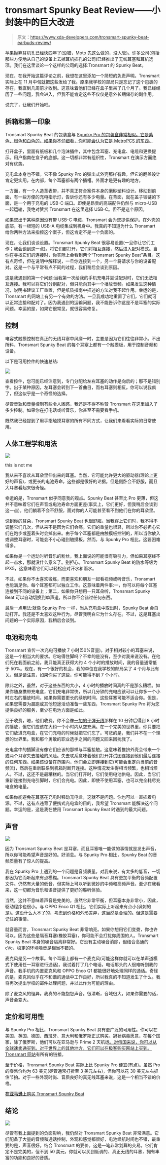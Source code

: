 # tronsmart Spunky Beat Review——小封装中的巨大改进

> 原文：<https://www.xda-developers.com/tronsmart-spunky-beat-earbuds-review/>

苹果抛弃耳机孔已经快四年了(没错，Moto 先这么做的，没人管)。许多公司(包括那些方便地从自己的设备上去掉耳机插孔的公司)已经推出了无线耳塞和耳机选项。我们在这里谈论一个这样的公司的选择:Tronsmart 的 Spunky Beat。

现在，在我开始这篇评论之前，我想在这里添加一个简短的免责声明。Tronsmart 实际上在 11 月中旬就把这些发给了我。原来我学校的邮局只是忘记了这个包裹的存在，我直到几周前才收到。这意味着他们已经在盒子里呆了几个月了。我已经经历了一些问题，我会进入，但我不能肯定这些不仅仅是意外长期储存的副作用。

说完了，让我们开始吧。

## 拆箱和第一印象

Tronsmart Spunky Beat 的包装盒与 [Spunky Pro 的包装盒非常相似。它是紫色、橙色和白色的，如果你不仔细看，你可能会认为它是 MetroPCS 的东西。](https://www.xda-developers.com/tronsmart-spunky-pro-bluetooth-earbuds-review/)

打开盒子，里面有纸板和几个泡沫插件，其中包含耳塞、充电盒、电缆和更换提示。用户指南在盒子的底部。这一切都非常有组织性，Tronsmart 在演示方面绝对有优势。

充电盒本身也不错。它不像 Spunky Pro 的弹出式外壳那样有趣，但它的翻盖设计肯定更实用。在内部，每个耳塞都有两个插槽。外面才是更有趣的地方。

一方面，有一个人造革表带，并不真正符合案件本身的磨砂塑料设计。移动到前面，有一些方便的充电指示灯，告诉你还有多少电量。在背面，就在盖子铰链的下面，是一个用于充电的 USB-C 端口。即使是昂贵的高端配件仍然与 micro-USB 一起运输，我绝对赞赏 Tronsmart 在这里选择 USB-C。但不是这个原因。

如果您出于某种原因没有带 USB-C 电缆，Tronsmart 会为您提供保护。在外壳的底部，有一根短的 USB-A 电缆集成到机身中。我真的不知道为什么 Tronsmart 给你两种方法来指控这个案子，但这肯定不是一个负面的。

现在，让我们谈谈设置。Tronsmart Spunky Beat 很容易设置(一旦你让它们工作；我会谈到这一点)。将它们都打开，它们将相互连接，然后进入配对模式。当你在寻找它们的连接时，你实际上会看到两个“Tronsmart Spunky Beat”条目。这有点奇怪，但在说明中解释说，一旦你连接到一个，另一个将请求与你的设备配对。这是一个与平常有点不同的过程，我们稍后会谈到原因。

这是我遇到的第一个问题:当我第一次给我的手机充电并尝试配对时，它们无法相互连接。我可以将它们分别配对，但只能向其中一个播放音频。如果发生这种情况，说明书建议工厂重置，但是纸质指南中描述的方法对我不起作用。幸运的是，Tronsmart 的网站上有另一个有效的方法。一旦我成功地重置了它们，它们就可以正常连接和配对了。因为我遇到的运输问题，我不能告诉你这是不是耳塞的实际问题。幸运的是，如果它很常见，就很容易修复。

## 控制

电容式触摸控制在真正的无线耳塞中风靡一时，主要是因为它们往往非常小。不出所料，Tronsmart Spunky Beat 的每个耳塞上都有一个触摸板，用于控制音频和设备。

以下是可用控件的快速总结:

![](img/f1b6a4b39aeb2bf4662bac690c67fe63.png)

查看控件，您可能已经注意到，专门分配给左右耳塞的动作是向后的；那不是错别字。出于某种原因，左耳塞会转到下一首曲目，而右耳塞则相反。你可以说我疯了，但这似乎是一个奇怪的选择。

尽管音轨和音量控制有些令人困惑，我还是不得不称赞 Tronsmart 在这里加入了多少控制。如果你在打电话或听音乐，你甚至不需要看手机。

既然我已经提到了用手指触摸耳塞的所有不同方式，让我们来看看实际的日常使用。

## 人体工程学和用法

 <picture>![](img/1ea6bf76af221bc6426adfe3444f2437.png)</picture> 

this is not me

我从来不喜欢从耳朵里伸出来的耳塞。当然，它可能允许更大的驱动器(理论上更好的声音)，或更长的电池寿命，这些都是很好的论据。但是侧卧会不舒服，而且大耳塞看起来很奇怪。

幸运的是，Tronsmart 似乎同意我的观点。Spunky Beat 甚至比 Pro 更薄，但这并不意味着它们在声音或电池寿命方面更差(事实上，它们更好，但我稍后会谈到这一点)。他们躺着不会不舒服，面对你的人可能甚至看不到他们在你的耳朵里。

说到你的耳朵，Tronsmart Spunky Beat 也很舒服。当我穿上它们时，我不得不调整它们几次，但从来不是因为它们会痛。它们的重量也很轻，所以你不必担心它们在跑步或歪着头时会掉出来。由于每个耳塞都是由触摸板控制的，所以当你放入或调整耳塞时，可能会不小心碰到触摸板。然而，与 Spunky Pro 相比，这要困难得多。

如果你是一个运动时听音乐的粉丝，我上面说的可能很有吸引力，但如果耳塞经不起一点水，那就没什么意义了。别担心。Tronsmart Spunky Beat 的防水等级为 IPX5，这意味着它们可以轻松应对汗水和雨水。

不过，如果你不太喜欢锻炼，而更喜欢和朋友一起看视频或听音乐，Tronsmart 也能满足你。每个耳塞都可以独立工作。这意味着两件事:一，你可以将每个耳塞连接到不同的设备上；第二，如果你只想用一只耳朵听，Tronsmart Spunky Beat 可以自动切换到单声道，所以你不会错过任何东西。

最后一点用法:就像 Spunky Pro 一样，当从充电盒中取出时，Spunky Beat 会自动打开。我还是不太喜欢这种行为，尽管我明白它为什么存在。不过，这是耳塞出问题的一个实际原因，我稍后会谈到。

## 电池和充电

Tronsmart 宣传一次充电可播放 7 小时(50%音量)。对于相对较小的耳塞来说，这是一个相当大的要求。它站得住脚吗？不幸的是没有，至少对我来说没有。在他们死在我面前之前，我只能真正获得大约 4 个小时的播放时间，我的音量通常低于 50%。现在，有一个很好的机会，我的单位在我学校的邮局呆了 4 个月与此有关。但是请注意，如果你买了这些，你可能得不到 7 个小时。

除此之外，虽然，对于这些东西的大小，4 小时的播放时间真的不是那么糟糕。如果你随身携带充电盒，它们充电非常快，所以几分钟的充电应该可以让你多一个小时左右的播放时间。如果你需要更长的续航时间，这些耳塞可能不适合你。但是，如果您需要为晨跑或其他短途活动准备一些东西，Tronsmart Spunky Pro 将为您提供良好的服务，至少在电池方面是如此。

至于收费，嗯，他们收费。你不会像[一加的子弹无线](https://www.xda-developers.com/oneplus-bullets-wireless-2-impressions/)那样在 10 分钟后得到 8 小时的播放，但它们应该在大约一个小时内从空充满。在一个完美的世界里，你只要把它们放进充电盒，在它们充电的时候就把它们忘了。可悲的是，我们并不在一个理想的世界里。我和那个勇敢的职业选手之间的问题又回来困扰我了。

充电盒中的插脚没有像它们应该的那样与耳塞接触。这意味着推挤外壳会带来一个或两个耳塞失去接触的风险。失去联系意味着他们打开并试图连接到他们最后连接的任何东西。如果该设备在范围内，他们会立即连接到它(可能会重定向当前的音频流)，然后在重新联系到机箱时断开连接。这种情况发生得相当频繁，也相当烦人。不过，这还不是最糟糕的。当它们打开时，它们使用电池供电。因此，当它们重新连接到充电引脚时，它们会充电。因此，即使不使用耳塞，也可以完全耗尽充电盒的电量。

如果你能避免在耳塞在充电时移动充电盒，这就不是问题。你也可以一直插着电源。不过，这有点违背了便携式充电盒的目的，我希望 Tronsmart 能解决这个问题。幸运的是，这是我在使用 Tronsmart Spunky Beat 时遇到的最大问题。

## 声音

![](img/778fc494123fb1308ac1420fcf866340.png)

因为 Tronsmart Spunky Beat 是耳塞，而且耳塞唯一能做的事情就是发出声音，所以你可能希望声音是好的。好消息。与 Spunky Pro 相比，Spunky Beat 的音频质量有了惊人的提高。

我在 Spunky Pro 上遇到的一个问题是音频质量。对我来说，有太多的低音，一切都因为它而听起来有点模糊。Tronsmart Spunky Beat 具有更加平衡的音频配置文件。仍然有大量的低音，但实际上可以听到微妙的中频和高频声音。至少在我看来，这一切都为音乐和语音提供了更好的聆听体验。

当然，这并不意味着声音是完美的。虽然它非常平衡，但耳塞本身非常小，因此，驱动程序也很小。与 OPPO Enco Q1 相比，它们实际上听起来有点小(讽刺的是)。这没什么大不了的，考虑到价格和外形差异，这当然是合理的。但这是需要记住的事情。

就音量而言，Tronsmart Spunky Beat 非常响亮。如果你想用它们变聋，你也许可以。因为这些是隔音耳塞(橡胶耳塞)，你可能不会打扰你周围的人。Tronsmart Spunky Beat 本身的噪音隔离非常好。它没有主动噪音消除，但结合高通的 cVc，稳定的环境噪音是相当不错的。

麦克风是另一个故事。每个耳塞上都有一个麦克风(可能这样你就可以在单声道模式下使用任一耳塞进行通话)。我试着打了几个电话，电话那头的人很难听到我的声音。我手机的内置麦克风和 OPPO Enco Q1 都能很好地处理同样的通话。奇怪的是，麦克风似乎在不和谐的通话中工作良好，所以我真的不知道发生了什么。我将再次提出学校的邮件处理问题，并以此作为可能的理由。

除了麦克风的怪异，我真的不能抱怨声音。很清晰，音域很大，如果你需要的话，声音会变大。

## 定价和可用性

与 Spunky Pro 相比，Tronsmart Spunky Beat 具有更广泛的可用性。你可以在美国、英国、德国、西班牙、意大利和俄罗斯正式购买。冠状病毒愿意，在每个国家，除了俄罗斯，他们可以在亚马逊与 Prime 2 天航运[。对俄国来说，你可以从全球速卖通买到。对于世界上的其他地方，它们可以在极客购买网站上买到。](https://amzn.to/2TqgqEL) [Tronsmart 网站](https://www.tronsmart.com/products/spunky-beat-true-wireless-bluetooth-earbuds)有所有的链接。

至于价格，Tronsmart Spunky Beat 实际上比 Spunky Pro 便宜(有点)。虽然 Pro 的零售价约为 63 美元(尽管通常打折至 3 美元左右)，但你可以花 30 美元左右抓住节拍。对于一些外观时尚、音质良好的真无线耳塞来说，这是一个相当不错的价格。

[**在亚马逊**上购买 Tronsmart Spunky Beat](https://amzn.to/2TqgqEL)

## 结论

![](img/5887b9f377803dac25435eb1b5d40409.png)

尽管有我上面提到的负面影响，我仍然对 Tronsmart Spunky Beat 非常满意。它们配备了大量的音频和通话控制，外观和感觉都很好，电池续航时间也不错，最重要的是，声音很好。结合 Tronsmart 的要价，这是一笔非常划算的交易。它们肯定不是完美的，但不到 50 美元，你就可以买到低调的、真正无线的耳塞，拥有丰富的功能和良好的音质。